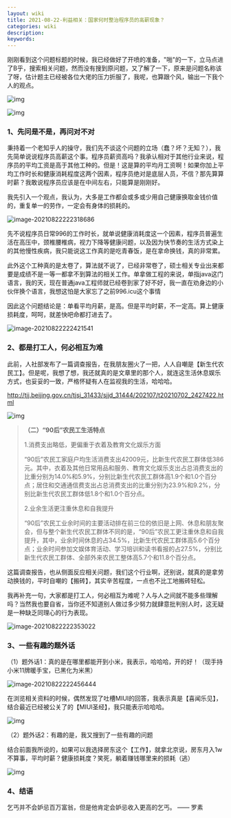 ```yaml
---
layout: wiki
title: 2021-08-22-利益相关：国家何时整治程序员的高薪现象？
categories: wiki
description: 
keywords: 
---
```


刚刚看到这个问题标题的时候，我已经做好了开喷的准备，"啪"的一下，立马点进了B乎，搜索相关问题，然而没有搜到原问题，又了解了一下，原来是问题名称该了呀，估计题主已经被各位大佬的压力折服了，我呢，也算跟个风，输出一下我个人的观点。

![img](https://raw.githubusercontent.com/taoey/taoey.github.io/master/_pics/1629637678568-03aea8de-f572-4af5-ad12-e73e7acbe9fe-20210822221958310.png)



![img](https://raw.githubusercontent.com/taoey/taoey.github.io/master/_pics/1629637922853-3a699262-fa0a-4aac-9bea-bbb03d5129dd.png)



### 1、先问是不是，再问对不对

秉持着一个老知乎人的操守，我们先不谈这个问题的立场（蠢？坏？无知？），我先简单说说程序员高薪这个事。程序员薪资高吗？我承认相对于其他行业来说，程序员的平均工资是高于其他工种的。但是！这是算的平均月工资啊！如果你加上平均工作时长和健康消耗程度这两个因素，程序员绝对是底层人员，不信？那先算算时薪？我敢说程序员应该是在中间左右，只能算是刚刚好。

我先引入一个观点，我认为，大多是工作都会或多或少用自己健康换取金钱价值的，重复单一的劳作，一定会有身体的损耗的。

![image-20210822222318686](https://raw.githubusercontent.com/taoey/taoey.github.io/master/_pics/image-20210822222318686.png)

先不说程序员日常996的工作时长，就单说健康消耗度这一个因素，程序员普遍生活在高压中，颈椎腰椎病，视力下降等健康问题，以及因为快节奏的生活方式染上的其他慢性疾病，我只能说这工作真的是吃青春饭，是在拿命换钱，真的非常累。

此外这个工种真的是太卷了，算法就不说了，已经非常卷了，硕士相关专业出来都要是成绩不是一等一都拿不到算法的相关工作。单拿做工程的来说，单指java这门语言，我的天，现在普通java工程师就已经卷到家了好不好，我一直在劝身边的小伙伴换个语言，我想这怕是大家忘了之前996.icu这个事情

因此这个问题结论是：单看平均月薪，是高。但是平均时薪，不一定高。算上健康损耗度，呵呵，就差快吧命都打进去了。

![image-20210822222421541](https://raw.githubusercontent.com/taoey/taoey.github.io/master/_pics/image-20210822222421541.png)



### 2、都是打工人，何必相互为难

此前，人社部发布了一篇调查报告，在我朋友圈火了一把，人人自嘲是【新生代农民工】。但是呢，我想了想，我还就真的是文章里的那个人，就连这生活休息娱乐方式，也妥妥的一致，严格怀疑有人在监视我的生活，哈哈哈。

http://tjj.beijing.gov.cn/tjsj_31433/sjjd_31444/202107/t20210702_2427422.html

![img](https://raw.githubusercontent.com/taoey/taoey.github.io/master/_pics/1629640667637-82a7915f-e8c0-4574-99f1-549d59a8e56a.png)



> **（二）“90后”农民工生活特点**
>
> 1.消费支出略低，更偏重于衣着及教育文化娱乐方面
>
> “90后”农民工家庭户均生活消费支出42009元，比新生代农民工群体低386元。其中，衣着及其他日常用品和服务、教育文化娱乐支出占总消费支出的比重分别为14.0%和5.9%，分别比新生代农民工群体高1.9个和1.0个百分点；居住和交通通信费支出占总消费支出的比重分别为23.9%和9.2%，分别比新生代农民工群体低1.8个和1.0个百分点。
>
> 
>
> 2.业余生活更注重休息和自我提升
>
> “90后”农民工业余时间的主要活动排在前三位的依旧是上网、休息和朋友聚会，但与整个新生代农民工群体不同的是，“90后”农民工更注重休息和自我提升，其中，业余时间休息的占34.5%，比新生代农民工群体高5.6个百分点；业余时间参加文娱体育活动、学习培训和读书看报的占27.5%，分别比新生代农民工群体、全部外来农民工整体高5.7个和11.8个百分点。



这篇调查报告，也从侧面反应相关问题，我们这个行业啊，还别说，就真的是拿劳动换钱的，平时自嘲的【搬砖】，其实辛苦程度，一点也不比工地搬砖轻松。

我再补充一句，大家都是打工人，何必相互为难呢？人与人之间就不能多些理解吗？当然我也要自省，当你还不知道别人做过多少努力就肆意批判别人时，这无疑是一种缺乏同理心的行为表现。

![image-20210822222353022](https://raw.githubusercontent.com/taoey/taoey.github.io/master/_pics/image-20210822222353022.png)

### 3、一些有趣的题外话



（1）题外话1：真的是在哪里都能开到小米，我表示，哈哈哈，开的好！（现手持小米11牌暖手宝，已黑化为米黑）

![image-20210822222456444](https://raw.githubusercontent.com/taoey/taoey.github.io/master/_pics/image-20210822222456444.png)

在浏览相关资料的时候，偶然发现了吐槽MIUI的回答，我表示真是【喜闻乐见】，结合最近已经被公关了的【MIUI圣经】，我只能表示哈哈哈。

![img](https://raw.githubusercontent.com/taoey/taoey.github.io/master/_pics/1629639366597-08fefce5-a4c5-40cf-97b0-c3dbae0d094d.png)

（2）题外话2：有趣的是，我又搜到了一些有趣的问题

结合前面我所说的，如果可以我选择房东这个【工作】，就拿北京说，房东月入1w不算事，平均时薪？健康损耗度？笑死，躺着赚钱哪里来的损耗（逃）

![img](https://raw.githubusercontent.com/taoey/taoey.github.io/master/_pics/1629637831026-1b2476bf-a649-4f4f-9f6b-3951b7d89454-20210822222000038.png)

### 4、结语

乞丐并不会妒忌百万富翁，但是他肯定会妒忌收入更高的乞丐。     —— 罗素

